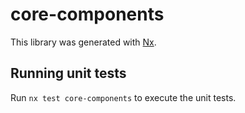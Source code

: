 # core-components

This library was generated with [Nx](https://nx.dev).

## Running unit tests

Run `nx test core-components` to execute the unit tests.
